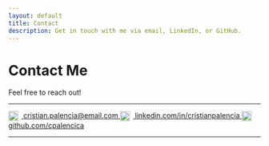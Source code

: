 ```yaml
---
layout: default
title: Contact
description: Get in touch with me via email, LinkedIn, or GitHub.
---
```


# Contact Me

Feel free to reach out! 

---


<a href="mailto:cristian.palencia@email.com">
  <img src="{{ '../assets/icons/icons8-gmail-96.svg' | relative_url }}" alt="Email" style="width:20px; height:20px; vertical-align:middle; margin-right:6px;">
  cristian.palencia@email.com
</a>


<a href="https://www.linkedin.com/in/cristianpalencia" target="_blank" rel="noopener noreferrer">
  <img src="{{ '../assets/icons/icons8-linkedin-96.svg' | relative_url }}" alt="LinkedIn" style="width:20px; height:20px; vertical-align:middle; margin-right:6px;">
  linkedin.com/in/cristianpalencia
</a>


<a href="https://github.com/cpalencica" target="_blank" rel="noopener noreferrer">
  <img src="{{ '../assets/icons/github-mark.svg' | relative_url }}" alt="GitHub" style="width:20px; height:20px; vertical-align:middle; margin-right:6px;">
  github.com/cpalencica
</a>

---



